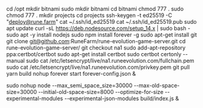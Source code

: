 cd /opt
mkdir bitnami
sudo mkdir bitnami
cd bitnami
chmod 777 .
sudo chmod 777 .
mkdir projects
cd projects
ssh-keygen -t ed25519 -C "deploy@rune.farm"
cat ~/.ssh/id_ed25519
cat ~/.ssh/id_ed25519.pub
sudo apt update
curl -sL https://deb.nodesource.com/setup_14.x | sudo bash -
sudo apt -y install nodejs
sudo npm install forever -g
sudo apt-get install git
git clone git@github.com:RuneFarm/rune-evolution-game-server.git
cd rune-evolution-game-server/
git checkout na1
sudo add-apt-repository ppa:certbot/certbot
sudo apt-get install certbot
sudo certbot certonly --manual
sudo cat /etc/letsencrypt/live/na1.runeevolution.com/fullchain.pem
sudo cat /etc/letsencrypt/live/na1.runeevolution.com/privkey.pem
git pull
yarn build
nohup forever start forever-config.json &

sudo nohup node --max_semi_space_size=30000 --max-old-space-size=30000 --initial-old-space-size=8000 --optimize-for-size --experimental-modules --experimental-json-modules  build/index.js &